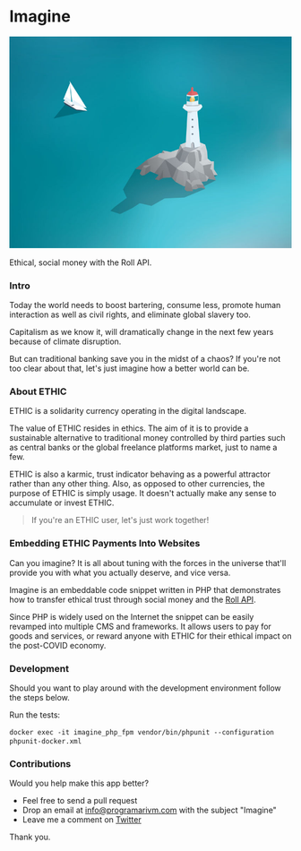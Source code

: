 # Imagine

<p align="center">
	<img src="https://github.com/programarivm/imagine/blob/master/resources/ethic-logo.jpg" />
</p>

Ethical, social money with the Roll API.

### Intro

Today the world needs to boost bartering, consume less, promote human interaction as well as civil rights, and eliminate global slavery too.

Capitalism as we know it, will dramatically change in the next few years because of climate disruption.

But can traditional banking save you in the midst of a chaos? If you're not too clear about that, let's just imagine how a better world can be.

### About ETHIC

ETHIC is a solidarity currency operating in the digital landscape.

The value of ETHIC resides in ethics. The aim of it is to provide a sustainable alternative to traditional money controlled by third parties such as central banks or the global freelance platforms market, just to name a few.

ETHIC is also a karmic, trust indicator behaving as a powerful attractor rather than any other thing. Also, as opposed to other currencies, the purpose of ETHIC is simply usage. It doesn't actually make any sense to accumulate or invest ETHIC.

> If you're an ETHIC user, let's just work together!

### Embedding ETHIC Payments Into Websites

Can you imagine? It is all about tuning with the forces in the universe that'll provide you with what you actually deserve, and vice versa.

Imagine is an embeddable code snippet written in PHP that demonstrates how to transfer ethical trust through social money and the [Roll API](https://docs.tryroll.com/).

Since PHP is widely used on the Internet the snippet can be easily revamped into multiple CMS and frameworks. It allows users to pay for goods and services, or reward anyone with ETHIC for their ethical impact on the post-COVID economy.

### Development

Should you want to play around with the development environment follow the steps below.

Run the tests:

	docker exec -it imagine_php_fpm vendor/bin/phpunit --configuration phpunit-docker.xml

### Contributions

Would you help make this app better?

- Feel free to send a pull request
- Drop an email at info@programarivm.com with the subject "Imagine"
- Leave me a comment on [Twitter](https://twitter.com/programarivm)

Thank you.
